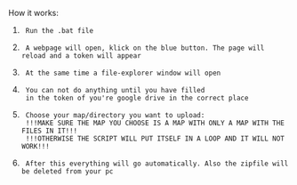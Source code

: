 How it works:
1.      Run the .bat file

2.      A webpage will open, klick on the blue button. The page will reload and a token will appear

3.      At the same time a file-explorer window will open

4.      You can not do anything until you have filled 
        in the token of you're google drive in the correct place
        
5.      Choose your map/directory you want to upload:
        !!!MAKE SURE THE MAP YOU CHOOSE IS A MAP WITH ONLY A MAP WITH THE FILES IN IT!!!
        !!!OTHERWISE THE SCRIPT WILL PUT ITSELF IN A LOOP AND IT WILL NOT WORK!!!
        
6.      After this everything will go automatically. Also the zipfile will be deleted from your pc
